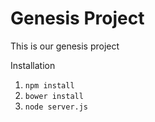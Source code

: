 Genesis Project
=======================

This is our genesis project

Installation

1. `npm install`
1. `bower install`
2. `node server.js`
